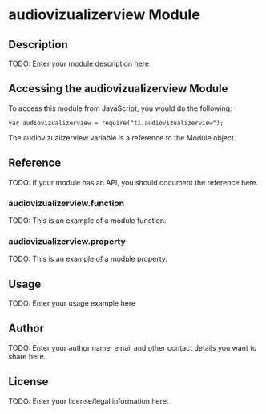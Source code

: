 # audiovizualizerview Module

## Description

TODO: Enter your module description here

## Accessing the audiovizualizerview Module

To access this module from JavaScript, you would do the following:

    var audiovizualizerview = require("ti.audiovizualizerview");

The audiovizualizerview variable is a reference to the Module object.

## Reference

TODO: If your module has an API, you should document
the reference here.

### audiovizualizerview.function

TODO: This is an example of a module function.

### audiovizualizerview.property

TODO: This is an example of a module property.

## Usage

TODO: Enter your usage example here

## Author

TODO: Enter your author name, email and other contact
details you want to share here.

## License

TODO: Enter your license/legal information here.
